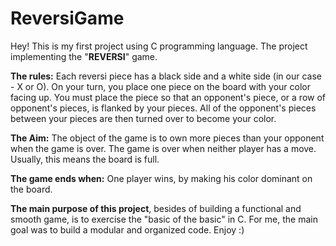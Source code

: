 # ReversiGame
Hey!
This is my first project using C programming language.
The project implementing the "**REVERSI**" game.

**The rules:**
Each reversi piece has a black side and a white side (in our case - X or O). On your turn, you place one piece on the board with your color facing up. You must place the piece so that an opponent's piece, or a row of opponent's pieces, is flanked by your pieces. All of the opponent's pieces between your pieces are then turned over to become your color.

**The Aim:**
The object of the game is to own more pieces than your opponent when the game is over. The game is over when neither player has a move. Usually, this means the board is full.

**The game ends when:**
One player wins, by making his color dominant on the board.

**The main purpose of this project**, besides of building a functional and smooth game, is to exercise the "basic of the basic" in C.
For me, the main goal was to build a modular and organized code. 
Enjoy :)
